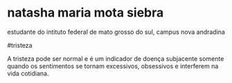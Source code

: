 # natasha maria mota siebra

estudante do intituto federal de mato grosso do sul, campus nova andradina


#tristeza


A tristeza pode ser normal e é um indicador de doença subjacente somente quando os sentimentos se tornam excessivos, obsessivos e interferem na vida cotidiana.
